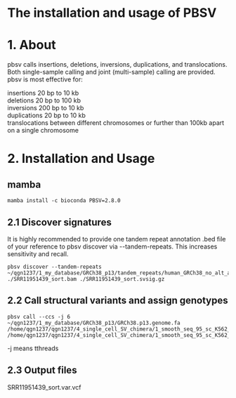 # The installation and usage of PBSV
# 1. About
pbsv calls insertions, deletions, inversions, duplications, and translocations. Both single-sample calling and joint (multi-sample) calling are provided. pbsv is most effective for:

insertions 20 bp to 10 kb  
deletions 20 bp to 100 kb  
inversions 200 bp to 10 kb  
duplications 20 bp to 10 kb  
translocations between different chromosomes or further than 100kb apart on a single chromosome  

# 2. Installation and Usage
## mamba
```
mamba install -c bioconda PBSV=2.8.0
```

## 2.1 Discover signatures
It is highly recommended to provide one tandem repeat annotation .bed file of your reference to pbsv discover via --tandem-repeats. This increases sensitivity and recall. 

```
pbsv discover --tandem-repeats ~/qgn1237/1_my_database/GRCh38_p13/tandem_repeats/human_GRCh38_no_alt_analysis_set.trf.bed ./SRR11951439_sort.bam ./SRR11951439_sort.svsig.gz
```

## 2.2 Call structural variants and assign genotypes
```
pbsv call --ccs -j 6 ~/qgn1237/1_my_database/GRCh38_p13/GRCh38.p13.genome.fa /home/qgn1237/qgn1237/4_single_cell_SV_chimera/1_smooth_seq_95_sc_K562_SMRT/SRR11951439/SRR11951439_sort.svsig.gz /home/qgn1237/qgn1237/4_single_cell_SV_chimera/1_smooth_seq_95_sc_K562_SMRT/SRR11951439/SRR11951439_sort.var.vcf
```
-j means tthreads

## 2.3 Output files
SRR11951439_sort.var.vcf



